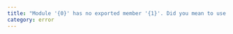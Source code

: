 ```yaml
---
title: "Module '{0}' has no exported member '{1}'. Did you mean to use 'import {1} from {0}' instead?"
category: error
---
```

